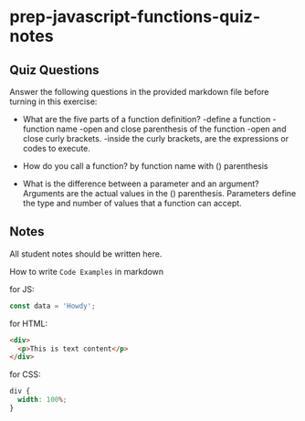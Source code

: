 # prep-javascript-functions-quiz-notes

## Quiz Questions

Answer the following questions in the provided markdown file before turning in this exercise:

- What are the five parts of a function definition?
  -define a function
  -function name
  -open and close parenthesis of the function
  -open and close curly brackets.
  -inside the curly brackets, are the expressions or codes to execute.

- How do you call a function?
  by function name with () parenthesis

- What is the difference between a parameter and an argument?
  Arguments are the actual values in the () parenthesis.
  Parameters define the type and number of values that a function can accept.

## Notes

All student notes should be written here.

How to write `Code Examples` in markdown

for JS:

```javascript
const data = 'Howdy';
```

for HTML:

```html
<div>
  <p>This is text content</p>
</div>
```

for CSS:

```css
div {
  width: 100%;
}
```
